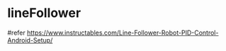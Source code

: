 # lineFollower
 #refer https://www.instructables.com/Line-Follower-Robot-PID-Control-Android-Setup/
